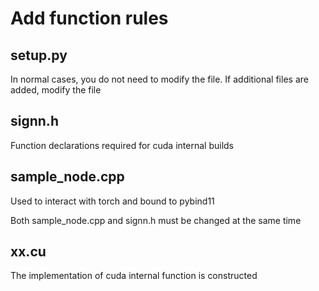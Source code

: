 # Add function rules

## setup.py

In normal cases, you do not need to modify the file. If additional files are added, modify the file

## signn.h

Function declarations required for cuda internal builds

## sample_node.cpp

Used to interact with torch and bound to pybind11

Both sample_node.cpp and signn.h must be changed at the same time

## xx.cu

The implementation of cuda internal function is constructed